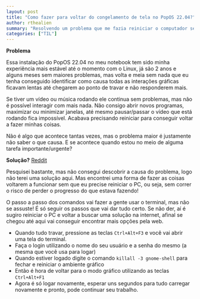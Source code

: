 ```yaml
---
layout: post
title: "Como fazer para voltar do congelamento de tela no PopOS 22.04?"
author: rthealien
summary: "Resolvendo um problema que me fazia reiniciar o computador sempre que acontecia mesmo sem conseguir descobrir o que causava a situação."
categories: ["TIL"]
---
```


**Problema**

Essa instalação do PopOS 22.04 no meu notebook tem sido minha experiência mais estável até o momento com o Linux, já são 2 anos e alguns meses sem maiores problemas, mas volta e meia sem nada que eu tenha conseguido identificar como causa todas as interações gráficas ficavam lentas até chegarem ao ponto de travar e não responderem mais.

Se tiver um vídeo ou música rodando ele continua sem problemas, mas não é possível interagir com mais nada. Não consigo abrir novos programas, maximizar ou minimizar janelas, até mesmo pausar/passar o vídeo que está rodando fica impossível. Acabava precisando reiniciar para conseguir voltar a fazer minhas coisas.

Não é algo que acontece tantas vezes, mas o problema maior é justamente não saber o que causa. E se acontece quando estou no meio de alguma tarefa importante/urgente?

**Solução?** [Reddit]

Pesquisei bastante, mas não consegui descobrir a causa do problema, logo não terei uma solução aqui. Mas encontrei uma forma de fazer as coisas voltarem a funcionar sem que eu precise reiniciar o PC, ou seja, sem correr o risco de perder o progresso do que estava fazendo!

O passo a passo dos comandos vai fazer a gente usar o terminal, mas não se assuste! É só seguir os passos que vai dar tudo certo. Se não der, aí é sugiro reiniciar o PC e voltar a buscar uma solução na internet, afinal se chegou até aqui vai conseguir encontrar mais opções pela web.

- Quando tudo travar, pressione as teclas ```Ctrl+Alt+F3``` e você vai abrir uma tela do terminal.
- Faça o login utilizando o nome do seu usuário e a senha do mesmo (a mesma que você usa para logar)
- Quando estiver logado digite o comando ```killall -3 gnome-shell``` para fechar e reiniciar o ambiente gráfico
- Então é hora de voltar para o modo gráfico utilizando as teclas ```Ctrl+Alt+F1```
- Agora é só logar novamente, esperar uns segundos para tudo carregar novamente e pronto, pode continuar seu trabalho.


[Reddit]:https://www.reddit.com/r/pop_os/comments/o6ak72/i_just_installed_popos_and_random_freezes_keep/
